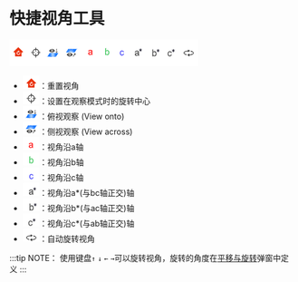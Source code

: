 # 快捷视角工具

![界面](nested/qstudio_visiontools.png)

- ![界面](nested/qstudio_visiontools_reset.png)：重置视角
- ![界面](nested/qstudio_visiontools_recenter.png)：设置在观察模式时的旋转中心
- ![界面](nested/qstudio_visiontools_viewonto.png)：俯视观察 (View onto)
- ![界面](nested/qstudio_visiontools_viewacross.png)：侧视观察 (View across)
- ![界面](nested/qstudio_visiontools_viewalonga.png)：视角沿a轴
- ![界面](nested/qstudio_visiontools_viewalongb.png)：视角沿b轴
- ![界面](nested/qstudio_visiontools_viewalongc.png)：视角沿c轴
- ![界面](nested/qstudio_visiontools_viewalongap.png)：视角沿a*(与bc轴正交)轴
- ![界面](nested/qstudio_visiontools_viewalongbp.png)：视角沿b*(与ac轴正交)轴
- ![界面](nested/qstudio_visiontools_viewalongcp.png)：视角沿c*(与ab轴正交)轴
- ![界面](nested/qstudio_visiontools_rotate.png)：自动旋转视角
  
:::tip NOTE：
使用键盘`↑` `↓` `←` `→`可以旋转视角，旋转的角度在[平移与旋转](./qstudio_structtools)弹窗中定义
:::
